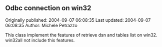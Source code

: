 ## Odbc connection on win32 
Originally published: 2004-09-07 06:08:35 
Last updated: 2004-09-07 06:08:35 
Author: Michele Petrazzo 
 
This class implement the features of retrieve dsn and tables list on win32. win32all not include this features.